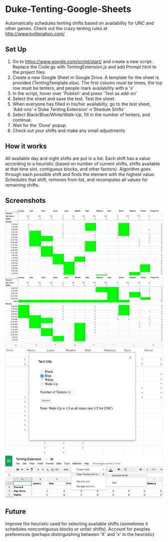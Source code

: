 # Duke-Tenting-Google-Sheets
Automatically schedules tenting shifts based on availability for UNC and other games. Check out the crazy tenting rules at http://www.kvillenation.com/

## Set Up
1. Go to https://www.google.com/script/start/ and create a new script. Replace the Code.gs with TentingExtension.js and add Prompt.html to the project files.
2. Create a new Google Sheet in Google Drive. A template for the sheet is provided (TentingTemplate.xlsx). The first column must be times, the top row must be tenters, and people mark availability with a 'x'
3. In the script, hover over 'Publish' and press 'Test as add-on'
4. Select the sheet and save the test. Test the sheet.
5. When everyone has filled in his/her availabilty, go to the test sheet, 'Add-ons'->'Duke Tenting Extension'->'Shedule Shifts'
6. Select Black/Blue/White/Walk-Up, fill in the number of tenters, and continue.
7. Wait for the 'Done' popup.
8. Check out your shifts and make any small adjustments

## How it works
All available day and night shifts are put in a list. Each shift has a value according to a heuristic (based on number of current shifts, shifts available at that time slot, contiguous blocks, and other factors). Algorithm goes through each possible shift and finds the element with the highest value. Schedules that shift, removes from list, and recomputes all values for remaining shifts.

## Screenshots
![UI V2](https://github.com/molson194/Duke-Tenting-Google-Sheets/blob/master/Photos/BlackTent1.png)
![UI V2](https://github.com/molson194/Duke-Tenting-Google-Sheets/blob/master/Photos/BlackTent2.png)
![UI V2](https://github.com/molson194/Duke-Tenting-Google-Sheets/blob/master/Photos/Info.png)
![UI V2](https://github.com/molson194/Duke-Tenting-Google-Sheets/blob/master/Photos/Tabs.png)

## Future
Improve the heuristic used for selecting available shifts (sometimes it schedules noncontiguous blocks or unfair shifts).
Account for peoples preferences (perhaps distinguishing between 'X' and 'x' in the heuristic)
